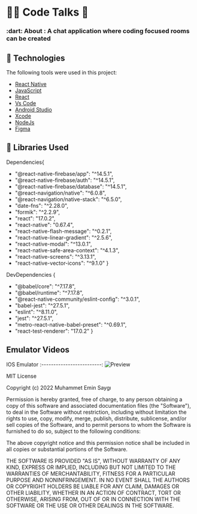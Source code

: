 <h1 align="left">👨‍💻 Code Talks 📙  </h1>

<h3 align="left">
   :dart: About : 
  A chat application where coding focused rooms can be created
</h3>


## :rocket: Technologies

The following tools were used in this project:

- [React Native](https://reactnative.dev)
- [JavaScript](https://www.javascript.com)
- [React](https://reactjs.org)
- [Vs Code](https://code.visualstudio.com/)
- [Android Studio](https://developer.android.com/studio?gclid=Cj0KCQiAyJOBBhDCARIsAJG2h5eL8TqlTcYWCGcBIPw1fvDCI8-HFaYlvzdfH8GUd_-j9kX9SbFTTJkaAo3MEALw_wcB&gclsrc=aw.ds)
- [Xcode](https://developer.apple.com/xcode/)
- [NodeJs](https://nodejs.org/en/)
- [Figma](https://www.figma.com)

## :rocket: Libraries Used

Dependencies{

-   "@react-native-firebase/app": "^14.5.1",
-   "@react-native-firebase/auth": "^14.5.1",
-   "@react-native-firebase/database": "^14.5.1",
-   "@react-navigation/native": "^6.0.8",
-   "@react-navigation/native-stack": "^6.5.0",
-   "date-fns": "^2.28.0",
-   "formik": "^2.2.9",
-   "react": "17.0.2",
-   "react-native": "0.67.4",
-   "react-native-flash-message": "^0.2.1",
-   "react-native-linear-gradient": "^2.5.6",
-   "react-native-modal": "^13.0.1",
-   "react-native-safe-area-context": "^4.1.3",
-   "react-native-screens": "^3.13.1",
-   "react-native-vector-icons": "^9.1.0"
    }

DevDependencies {

-   "@babel/core": "^7.17.8",
-   "@babel/runtime": "^7.17.8",
-   "@react-native-community/eslint-config": "^3.0.1",
-   "babel-jest": "^27.5.1",
-   "eslint": "^8.11.0",
-   "jest": "^27.5.1",
-   "metro-react-native-babel-preset": "^0.69.1",
-   "react-test-renderer": "17.0.2"
    }



## Emulator Videos

IOS Emulator 
:-------------------------:
![Preview](/src/Assets/ScreenShots/gif.gif)


MIT License

Copyright (c) 2022 Muhammet Emin Saygı

Permission is hereby granted, free of charge, to any person obtaining a copy
of this software and associated documentation files (the "Software"), to deal
in the Software without restriction, including without limitation the rights
to use, copy, modify, merge, publish, distribute, sublicense, and/or sell
copies of the Software, and to permit persons to whom the Software is
furnished to do so, subject to the following conditions:

The above copyright notice and this permission notice shall be included in all
copies or substantial portions of the Software.

THE SOFTWARE IS PROVIDED "AS IS", WITHOUT WARRANTY OF ANY KIND, EXPRESS OR
IMPLIED, INCLUDING BUT NOT LIMITED TO THE WARRANTIES OF MERCHANTABILITY,
FITNESS FOR A PARTICULAR PURPOSE AND NONINFRINGEMENT. IN NO EVENT SHALL THE
AUTHORS OR COPYRIGHT HOLDERS BE LIABLE FOR ANY CLAIM, DAMAGES OR OTHER
LIABILITY, WHETHER IN AN ACTION OF CONTRACT, TORT OR OTHERWISE, ARISING FROM,
OUT OF OR IN CONNECTION WITH THE SOFTWARE OR THE USE OR OTHER DEALINGS IN THE
SOFTWARE.